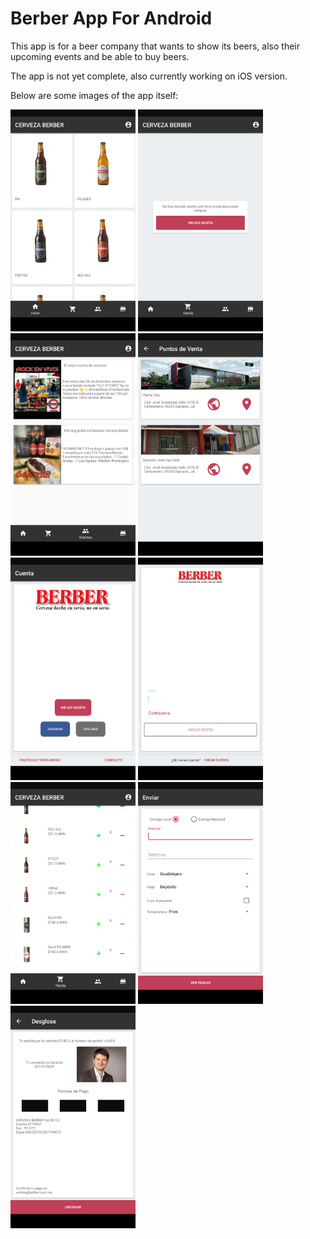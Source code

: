 Berber App For Android
==

This app is for a beer company that wants to show its beers, also their upcoming events and be able to buy beers.

The app is not yet complete, also currently working on iOS version.

Below are some images of the app itself:

<img src="images/home.png" alt="Account" style="width: 200px;"/>
<img src="images/store_not_loggedin.png" alt="Account" style="width: 200px;"/>
<br>
<img src="images/events.png" alt="Account" style="width: 200px;"/>
<img src="images/sellingpoints.png" alt="Account" style="width: 200px;"/>
<br>
<img src="images/account.png" alt="Account" style="width: 200px;"/>
<img src="images/signin.png" alt="Account" style="width: 200px;"/>
<br>
<img src="images/store_loggedin.png" alt="Account" style="width: 200px;"/>
<img src="images/send.png" alt="Account" style="width: 200px;"/>
<br>
<img src="images/summary.png" alt="Account" style="width: 200px;"/>
<br>

